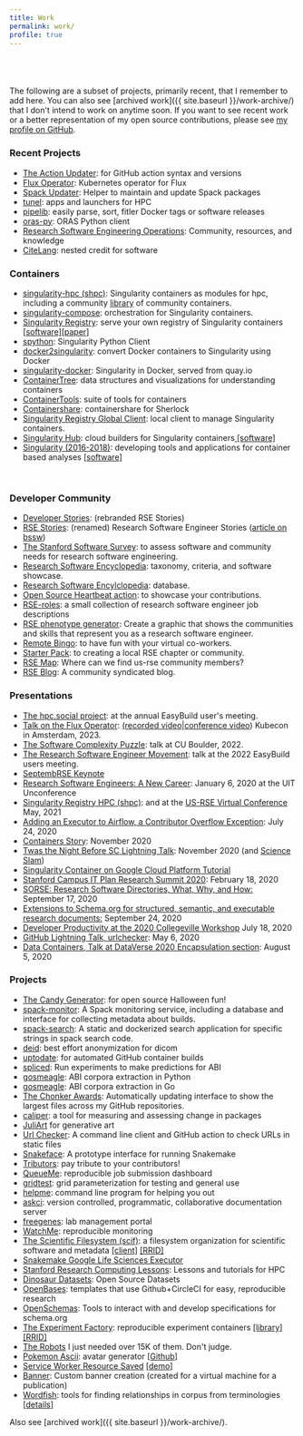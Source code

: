 ```yaml
---
title: Work
permalink: work/
profile: true
---
```


<p style="padding-top:40px">
</p>

The following are a subset of projects, primarily recent, that I remember to add here. You
can also see [archived work]({{ site.baseurl }}/work-archive/) that I don't intend to work on anytime soon. If you
want to see recent work or a better representation of my open source contributions,
please see <a href="https://github.com/vsoch" target="_blank">my profile on GitHub</a>.

<h3><strong>Recent Projects</strong></h3>
<ul>
       <li><a href="https://github.com/vsoch/action-updater" target="_blank">The Action Updater</a>: for GitHub action syntax and versions</li>
       <li><a href="https://github.com/flux-framework/flux-operator" target="_blank">Flux Operator</a>: Kubernetes operator for Flux</li>
       <li><a href="https://github.com/sciworks/spack-updater" target="_blank">Spack Updater</a>: Helper to maintain and update Spack packages</li>
       <li><a href="https://github.com/tunel-apps" target="_blank">tunel</a>: apps and launchers for HPC</li>
       <li><a href="https://github.com/vsoch/pipelib" target="_blank">pipelib</a>: easily parse, sort, fitler Docker tags or software releases</li>
       <li><a href="https://github.com/oras-project/oras-py" target="_blank">oras-py</a>: ORAS Python client</li>
       <li><a href="https://rse-ops.github.io" target="_blank">Research Software Engineering Operations</a>: Community, resources, and knowledge</li>
       <li><a href="https://github.com/vsoch/citelang" target="_blank">CiteLang</a>: nested credit for software</li>
</ul>

<h3><strong>Containers</strong></h3>
<ul>
	<li><a href="https://singularity-hpc.readthedocs.io" target="_blank">singularity-hpc (shpc)</a>: Singularity containers as modules for hpc, including a community <a href="https://singularityhub.github.io/singularity-hpc/" target="_blank">library</a> of community containers.</li>
	<li><a href="https://singularityhub.github.io/singularity-compose/#/" target="_blank">singularity-compose</a>: orchestration for Singularity containers.</li>
	<li><a href="https://www.singularityhub.github.io/sregistry" target="_blank">Singularity Registry</a>: serve your own registry of Singularity containers<a href="https://www.singularityhub.github.io/sregistry" target="_blank"> [software]</a><a href="http://joss.theoj.org/papers/050362b7e7691d2a5d0ebed8251bc01e" target="_blank">[paper]</a></li>
	<li><a href="https://singularityhub.github.io/singularity-cli/" target="_blank">spython</a>: Singularity Python Client</li>
	<li><a href="https://github.com/singularityhub/docker2singularity" target="_blank">docker2singularity</a>: convert Docker containers to Singularity using Docker</li>
	<li><a href="https://github.com/singularityhub/singularity-docker" target="_blank">singularity-docker</a>: Singularity in Docker, served from quay.io</li>
	<li><a href="https://singularityhub.github.io/container-tree/" target="_blank">ContainerTree</a>: data structures and visualizations for understanding containers</li>
	<li><a href="https://singularityhub.github.io" target="_blank">ContainerTools</a>: suite of tools for containers</li>
	<li><a href="https://vsoch.github.io/containershare/" target="_blank">Containershare</a>: containershare for Sherlock</li>
	<li><a href="https://singularityhub.github.io/sregistry-cli/" target="_blank">Singularity Registry Global Client</a>: local client to manage Singularity containers.</li>
	<li><a href="https://www.singularity-hub.org" target="_blank">Singularity Hub</a>: cloud builders for Singularity containers<a href="https://www.singularity-hub.org" target="_blank"> [software]</a></li>
	<li><a href="https://singularityware.github.io" target="_blank">Singularity (2016-2018)</a>: developing tools and applications for container based analyses <a href="https://github.com/hpcng/singularity" target="_blank"> [software]</a></li>
</ul>
&nbsp;


<h3><strong>Developer Community</strong></h3>
<ul>
	<li><a href="https://rseng.github.io/devstories/" target="_blank">Developer Stories</a>: (rebranded RSE Stories)</li>
	<li><a href="https://us-rse.org/rse-stories/" target="_blank">RSE Stories</a>: (renamed) Research Software Engineer Stories (<a href="https://bssw.io/blog_posts/research-software-engineer-stories" target="_blank">article on bssw</a>)</li>
       <li><a href="https://stanford-rc.github.io/stanford-software-survey/" target="_blank">The Stanford Software Survey</a>: to assess software and community needs for research software engineering.</li>
       <li><a href="https://rseng.github.io/rseng">Research Software Encyclopedia</a>: taxonomy, criteria, and software showcase.</li>
       <li><a href="https://rseng.github.io/software">Research Software Encylclopedia</a>: database.</li>
       <li><a href="https://github.com/rseng/opensource-heartbeat-action">Open Source Heartbeat action</a>: to showcase your contributions.</li>
       <li><a href="https://us-rse.org/rse-roles">RSE-roles</a>: a small collection of research software engineer job descriptions</li>
       <li><a href="https://rseng.github.io/rse-phenotype">RSE phenotype generator</a>: Create a graphic that shows the communities and skills that represent you as a research software engineer.</li>
       <li><a href="https://github.com/rseng/remote-bingo">Remote Bingo</a>: to have fun with your virtual co-workers.</li>
       <li><a href="https://rseng.github.io/starter-pack/#/">Starter Pack</a>: to creating a local RSE chapter or community.</li>
       <li><a href="https://us-rse.org/rse-map">RSE Map</a>: Where can we find us-rse community members?</li>
       <li><a href="https://us-rse.org/blog">RSE Blog</a>: A community syndicated blog.</li>
</ul>

<h3><strong>Presentations</strong></h3>
<ul>
    <li><a href="https://www.youtube.com/watch?v=gDd3PgcgseQ" target="_blank">The hpc.social project</a>: at the annual EasyBuild user's meeting.</li>
    <li><a href="https://sched.co/1HyaG" target="_blank">Talk on the Flux Operator</a>: <a href="https://www.youtube.com/watch?v=C2T8bIlkeD4" target="_blank">(recorded video</a>|<a href="https://youtu.be/rGOT-1SiZtU" target="_blank">conference video</a>) Kubecon in Amsterdam, 2023.</li>
    <li><a href="https://youtu.be/2Oet0hGOy7U" target="_blank">The Software Complexity Puzzle</a>: talk at CU Boulder, 2022.</li>
    <li><a href="https://youtu.be/FB2yV8TNnSw" target="_blank">The Research Software Engineer Movement</a>: talk at the 2022 EasyBuild users meeting.</li>
    <li><a href="https://www.youtube.com/watch?t=1301&v=YRsak7sIJ1w&feature=youtu.be" target="_blank">SeptembRSE Keynote</a></li>
    <li><a href="https://www.youtube.com/watch?v=ka9IB6dMxAY&feature=emb_title" target="_blank">Research Software Engineers: A New Career</a>: January 6, 2020 at the UIT Unconference</li>
    <li><a href="https://youtu.be/xvi-Om8jj2E" target="_blank">Singularity Registry HPC (shpc)</a>: and at the <a href="https://youtu.be/P32RYY_2V7w" target="_blank">US-RSE Virtual Conference</a> May, 2021</li>
    <li><a href="https://www.youtube.com/watch?list=PLGudixcDaxY3RGLSlWoN_cEEXhIT1OPmj&v=RKEmAshcreE&feature=youtu.be" target="_blank">Adding an Executor to Airflow, a Contributor Overflow Exception</a>: July 24, 2020</li>
    <li><a href="https://vsoch.github.io/containers-story/" target="_blank">Containers Story</a>: November 2020</li> 
    <li><a href="https://www.youtube.com/watch?v=nv18Lwq7DFI&feature=youtu.be" target="_blank">Twas the Night Before SC Lightning Talk</a>: November 2020 (and <a href="https://www.youtube.com/watch?v=qoTLJ3X23oQ&feature=youtu.be" target="_blank">Science Slam</a>)</li>
    <li><a href="https://cloudonair.withgoogle.com/events/singularity_containters_on_gcp_tutorial/watch?talk=talk1" target="_blank">Singularity Container on Google Cloud Platform Tutorial</a></li>
    <li><a href="https://www.youtube.com/watch?t=2231&v=AfGeAd8Lgq4&feature=youtu.be" target="_blank">Stanford Campus IT Plan Research Summit 2020</a>: February 18, 2020</li>
    <li><a href="https://www.youtube.com/watch?v=Rky9OWSzYb0&feature=youtu.be" target="_blank">SORSE: Research Software Directories, What, Why, and How:</a> September 17, 2020</li>
    <li><a href="https://www.youtube.com/watch?v=DrsApxfUE6M" target="_blank">Extensions to Schema.org for structured, semantic, and executable research documents:</a> September 24, 2020</li>
    <li><a href="https://www.youtube.com/watch?v=FIQ7D9rUZ40" target="_blank">Developer Productivity at the 2020 Collegeville Workshop</a> July 18, 2020</li>
    <li><a href="https://www.youtube.com/watch?v=rBd_PA8Qnoo&feature=youtu.be" target="_blank">GitHub Lightning Talk, urlchecker</a>: May 6, 2020</li>
    <li><a href="https://www.youtube.com/watch?v=AybUKlImUIs&feature=youtu.be#t=36m20s" target="_blank">Data Containers, Talk at DataVerse 2020 Encapsulation section</a>: August 5, 2020</li>
</ul>


<h3><strong>Projects</strong></h3>
<ul>
       <li><a href="https://vsoch.github.io/candy-generator" target="_blank">The Candy Generator</a>: for open source Halloween fun!</li>
	<li><a href="https://spack-monitor.readthedocs.io" target="_blank">spack-monitor</a>: A Spack monitoring service, including a database and 
interface for collecting metadata about builds.</li>
	<li><a href="https://spack.github.io/spack-search" target="_blank">spack-search</a>: A static and dockerized search application for specific strings in spack search code.</li>
	<li><a href="https://github.com/pydicom/deid" target="_blank">deid</a>: best effort anonymization for dicom</li>
	<li><a href="https://github.com/vsoch/uptodate" target="_blank">uptodate</a>: for automated GitHub container builds</li>
	<li><a href="https://github.com/buildsi/spliced" target="_blank">spliced</a>: Run experiments to make predictions for ABI</li>
	<li><a href="https://github.com/buildsi/smeagle-py" target="_blank">gosmeagle</a>: ABI corpora extraction in Python</li>
	<li><a href="https://github.com/vsoch/gosmeagle" target="_blank">gosmeagle</a>: ABI corpora extraction in Go</li>
	<li><a href="https://vsoch.github.io/chonker-awards/" target="_blank">The Chonker Awards</a>: Automatically updating interface to show the largest files across my GitHub repositories.</li>
	<li><a href="https://vsoch.github.io/caliper/" target="_blank">caliper</a>: a tool for measuring and assessing change in packages</li>
	<li><a href="https://github.com/vsoch/juliart" target="_blank">JuliArt</a> for generative art</li>
	<li><a href="https://github.com/urlstechie" target="_blank">Url Checker</a>: A command line client and GitHub action to check URLs in 
	static files</li>
	<li><a href="https://github.com/snakemake/snakeface" target="_blank">Snakeface</a>: A prototype interface for running Snakemake</li>
	<li><a href="https://con.github.io/tributors/" target="_blank">Tributors</a>: pay tribute to your contributors!</li>
	<li><a href="https://vsoch.github.io/queueme/" target="_blank">QueueMe</a>: reproducible job submission dashboard</li>
	<li><a href="https://vsoch.github.io/gridtest/" target="_blank">gridtest</a>: grid parameterization for testing and general use</li>
	<li><a href="https://vsoch.github.io/helpme/" target="_blank">helpme</a>: command line program for helping you out</li>
	<li><a href="https://vsoch.github.io/askci/" target="_blank">askci</a>: version controlled, programmatic, collaborative documentation server</li>
	<li><a href="https://vsoch.github.io/freegenes/" target="_blank">freegenes</a>: lab management portal</li>
	<li><a href="https://vsoch.github.io/watchme/" target="_blank">WatchMe</a>: reproducible monitoring</li>
	<li><a href="https://sci-f.github.io" target="_blank">The Scientific Filesystem (scif)</a>: a filesystem organization for scientific software and metadata
       <a href="https://github.com/vsoch/scif" target="_blank">[client]</a>
       <a href="https://scicrunch.org/scicrunch/Resources/record/nlx_144509-1/SCR_016105/resolver?q=SCIF&l=" target="_blank">[RRID]</a></li>
	<li><a href="https://snakemake.readthedocs.io/en/stable/executor_tutorial/google_lifesciences.html" target="_blank">Snakemake Google Life Sciences Executor</a></li>
	<li><a href="https://vsoch.github.io/lessons/" target="_blank">Stanford Research Computing Lessons</a>: Lessons and tutorials for HPC</li>
	<li><a href="https://vsoch.github.io/datasets/" target="_blank">Dinosaur Datasets</a>: Open Source Datasets</li>
	<li><a href="https://openbases.github.io/" target="_blank">OpenBases</a>: templates that use Github+CircleCI for easy, reproducible research</li>
	<li><a href="https://openschemas.github.io/" target="_blank">OpenSchemas</a>: Tools to interact with and develop specifications for schema.org</li>
	<li><a href="https://expfactory.github.io/" target="_blank">The Experiment Factory</a>: reproducible experiment containers 
       <a href="https://expfactory.github.io/experiments/" target="_blank">[library]</a>
       <a href="https://scicrunch.org/scicrunch/Resources/record/nlx_144509-1/SCR_016107/resolver?q=SCR_016107&l=SCR_016107" target="_blank">[RRID]</a></li>
	<li><a href="https://vsoch.github.io/robots/" target="_blank">The Robots</a> I just needed over 15K of them. Don't judge.</li>
	<li><a href="http://vsoch.github.io/2016/pokemon-ascii/" target="_blank">Pokemon Ascii</a>: avatar generator [<a href="https://github.com/vsoch/pokemon-ascii" target="_blank">Github</a>]</li>
	<li><a href="http://vsoch.github.io/2016/service-worker-resource-saver/" target="_blank">Service Worker Resource Saved</a> [<a href="https://vsoch.github.io/resource-saver/" target="_blank">demo</a>]</li>
	<li><a href="https://github.com/vsoch/banner-maker" target="_blank">Banner</a>: Custom banner creation (created for a virtual machine for a publication)</li>
	<li><a href="https://www.github.com/word-fish" target="_blank">Wordfish</a>: tools for finding relationships in corpus from terminologies <a href="http://vsoch.github.io/2016/2016-wordfish/" target="_blank"> [details]</a></li>
</ul>

Also see [archived work]({{ site.baseurl }}/work-archive/).
